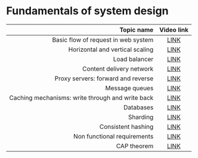 # Fundamentals of system design
|Topic name|Video link|
|---------:|:--------:|
|Basic flow of request in web system|[LINK](https://youtu.be/xuj62aOZLnE)|
|Horizontal and vertical scaling|[LINK](https://youtu.be/GZz-kApdhhg)|
|Load balancer|[LINK](https://youtu.be/4048SaWKM5s)|
|Content delivery network|[LINK](https://youtu.be/ivye3sieDbU)|
|Proxy servers: forward and reverse|[LINK](https://youtu.be/lyEpPkhK-5A)|
|Message queues|[LINK](https://youtu.be/XIzmkf6wGxs)|
|Caching mechanisms: write through and write back|[LINK](https://youtu.be/70Bbsh_vNMA)|
|Databases|[LINK](https://youtu.be/Ju4CazXTQks)|
|Sharding|[LINK](https://youtu.be/FYm5Zimcu6c)|
|Consistent hashing|[LINK](https://youtu.be/5q0gZ6WczUA)|
|Non functional requirements|[LINK](https://youtu.be/Okg413K7Q2E)|
|CAP theorem|[LINK](https://youtu.be/PnPULsHl_I8)|
